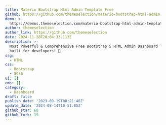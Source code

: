 ```yaml
---
title: Materio Bootstrap Html Admin Template Free
github: https://github.com/themeselection/materio-bootstrap-html-admin-template-free
demo: >-
  https://demos.themeselection.com/materio-bootstrap-html-admin-template-free/html/
author: themeselection
author_link: https://github.com/themeselection
date: 2024-11-28T20:04:33.113Z
description: >-
  Most Powerful & Comprehensive Free Bootstrap 5 HTML Admin Dashboard Template
  built for developers! 🚀
ssg:
  - HTML
css:
  - Bootstrap
  - SCSS
ui: []
cms: []
category:
  - Dashboard
draft: false
publish_date: '2023-09-19T08:21:40Z'
update_date: '2024-08-14T10:51:05Z'
github_star: 68
github_fork: 19
---
```

